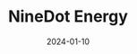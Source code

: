 ---  
layout: startup_page  
title: "NineDot Energy"  
id: "nine.energy"  
permalink: "/ninedotenergynine.energy01102024/"  
website: "https://www.nine.energy/"  
funding_round: "Equity"  
funding_amount: "$225M"  
investors: "Manulife Investment Management, Carlyle"  
about: "NineDot Energy develops and operates community-scale battery energy storage systems (BESS) in the New York City metropolitan area. Their systems support grid resilience, reduce carbon emissions, and improve energy equity. They also incorporate solar and electric vehicle supply equipment capabilities into many projects."  
markets: "Energy Storage, Renewable Energy, Clean Energy, CleanTech, Energy, Energy Efficiency"  
hq: "Brooklyn, New York, United States"  
founded_year: "2015"  
linkedin: "https://www.linkedin.com/company/ninedotenergy"  
twitter: "https://twitter.com/ninedotenergy"  
instagram: ""  
facebook: ""  
crunchbase: "https://www.crunchbase.com/organization/ninedot-energy"  
pitchbook: "https://pitchbook.com/profiles/company/187938-82"  

date_display: "10-Jan-2024"  
date: "2024-01-10"

# SEO Optimization  
meta_title: "NineDot Energy - Equity Funding ($225M)"  
meta_description: "NineDot Energy, NineDot Energy develops and operates community-scale battery energy storage systems (BESS) in the New York City metropolitan area. Their systems suppo..."  
meta_keywords: "NineDot Energy, Energy Storage, Renewable Energy, Clean Energy, CleanTech, Energy, Energy Efficiency, Equity funding"  
canonical_url: "https://startup.projectstartups.com/ninedotenergynine.energy01102024/"  
---